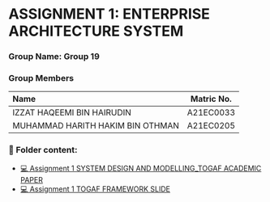 # ASSIGNMENT 1: ENTERPRISE ARCHITECTURE SYSTEM
### Group Name: Group 19
### Group Members

| Name                                     | Matric No. |
| :---------------------------------------- | :-------------: |
| IZZAT HAQEEMI BIN HAIRUDIN         |A21EC0033      |
| MUHAMMAD HARITH HAKIM BIN OTHMAN             |A21EC0205      |

### 📂 Folder content:
* [💻 Assignment 1 SYSTEM DESIGN AND MODELLING_TOGAF ACADEMIC PAPER](https://github.com/mikhaiIy/Academic-Paper-EIS-2024/blob/main/Group%2019/GROUP%2019_ENTERPRISE%20SYSTEM%20DESIGN%20AND%20MODELLING_TOGAF.pdf)
* [💻 Assignment 1  TOGAF FRAMEWORK SLIDE](https://github.com/mikhaiIy/Academic-Paper-EIS-2024/blob/main/Group%2019/GROUP%2019_TOGAF%20FRAMEWORK%20SLIDE.pdf)
